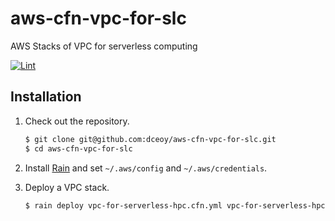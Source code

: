 aws-cfn-vpc-for-slc
===================

AWS Stacks of VPC for serverless computing

[![Lint](https://github.com/dceoy/aws-cfn-vpc-for-slc/actions/workflows/lint.yml/badge.svg)](https://github.com/dceoy/aws-cfn-vpc-for-slc/actions/workflows/lint.yml)

Installation
------------

1.  Check out the repository.

    ```sh
    $ git clone git@github.com:dceoy/aws-cfn-vpc-for-slc.git
    $ cd aws-cfn-vpc-for-slc
    ```

2.  Install [Rain](https://github.com/aws-cloudformation/rain) and set `~/.aws/config` and `~/.aws/credentials`.

3.  Deploy a VPC stack.

    ```sh
    $ rain deploy vpc-for-serverless-hpc.cfn.yml vpc-for-serverless-hpc
    ```
